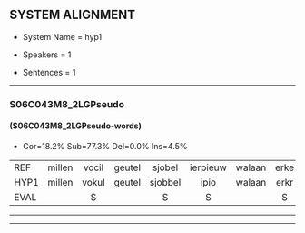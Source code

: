 
## SYSTEM ALIGNMENT

- System Name = hyp1

- Speakers = 1

- Sentences = 1

---

### S06C043M8_2LGPseudo

#### (S06C043M8_2LGPseudo-words)

- Cor=18.2%	Sub=77.3%	Del=0.0%	Ins=4.5%

|  |  |  |  |  |  |  |  |  |  |  |  |  |  |  |  |  |  |  |  |  |  |  |  |  |  |  |  |  |  |  |  |  |  |  |  |  |  |  |  |  |  |  |  |  |
|:--- |:---:|:---:|:---:|:---:|:---:|:---:|:---:|:---:|:---:|:---:|:---:|:---:|:---:|:---:|:---:|:---:|:---:|:---:|:---:|:---:|:---:|:---:|:---:|:---:|:---:|:---:|:---:|:---:|:---:|:---:|:---:|:---:|:---:|:---:|:---:|:---:|:---:|:---:|:---:|:---:|:---:|:---:|:---:|:---:|
| REF | millen | vocil | geutel | sjobel | ierpieuw | walaan | erke | haweel | saarweng | gevicht | eemde | bepoud | orstalk | veten |  |  | gefouw | vurpaand | nizung | fiewon | kneurem | vawaai | strellen | zwieten | foetbans | oonste | muider | grijnken | * | schielstaug | * | prilsood | vloender | milste | veurder | kloeien | ulen | orponk | schodig | ijpo | menuur | spreikje | hiffreeuw | wooien |
| HYP1 | millen | vokul | geutel | sjobbel | ipio | walaan | erkr | hauweel | sarweng | gevicht | eemde | bepaald | orstalk | veten | gefaal | vuurpand | nizun | fiuon | kleuren | vanwaai | strillend | zweten | voetballers | onste | medder | grenkend | iels | touwg | brils | de | brilsoort | vlunder | milster | verter | kluyen | lulan | oorspong | s | groldig | eppel | menuur | sprekje | hifriel | woiend |
| EVAL |  | S |  | S | S |  | S | S | S |  |  | S |  |  | I | I | S | S | S | S | S | S | S | S | S | S | S | S | S | S | S | S | S | S | S | S | S | S | S | S |  | S | S | S |
---

---
